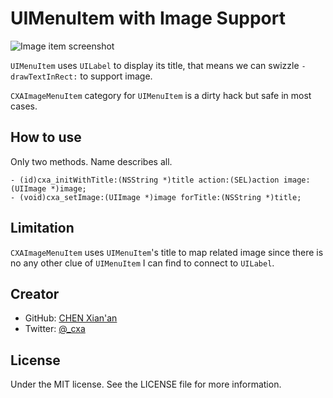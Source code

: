 # UIMenuItem with Image Support

![Image item screenshot](https://raw.github.com/cxa/CXAImageMenuItem/master/screenshot.jpg)

`UIMenuItem` uses `UILabel` to display its title, that means we can swizzle `-drawTextInRect:` to support image.

`CXAImageMenuItem` category for `UIMenuItem` is a dirty hack but safe in most cases.

## How to use

Only two methods. Name describes all.

	- (id)cxa_initWithTitle:(NSString *)title action:(SEL)action image:(UIImage *)image;
	- (void)cxa_setImage:(UIImage *)image forTitle:(NSString *)title;
	
## Limitation

`CXAImageMenuItem` uses `UIMenuItem`'s title to map related image since there is no any other clue of `UIMenuItem` I can find to connect to `UILabel`.

## Creator

* GitHub: [CHEN Xian'an](https://github.com/cxa/)
* Twitter: [@_cxa](https://twitter.com/_cxa)

## License

Under the MIT license. See the LICENSE file for more information.

